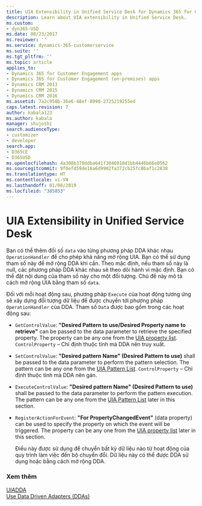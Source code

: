 ```yaml
---
title: UIA Extensibility in Unified Service Desk for Dynamics 365 for Customer Engagement apps| MicrosoftDocs
description: Learn about UIA extensibility in Unified Service Desk.
ms.custom:
- dyn365-USD
ms.date: 08/23/2017
ms.reviewer: ''
ms.service: dynamics-365-customerservice
ms.suite: ''
ms.tgt_pltfrm: ''
ms.topic: article
applies_to:
- Dynamics 365 for Customer Engagement apps
- Dynamics 365 for Customer Engagement (on-premises) apps
- Dynamics CRM 2013
- Dynamics CRM 2015
- Dynamics CRM 2016
ms.assetid: 7a2c950b-36e6-48ef-8990-2725219255ed
caps.latest.revision: 7
author: kabala123
ms.author: kabala
manager: shujoshi
search.audienceType:
- customizer
- developer
search.app:
- D365CE
- D365USD
ms.openlocfilehash: 4a308b370ddba641f3046018d1bb4446b66e0562
ms.sourcegitcommit: 9f0efd59de16a6d9902fa372cb25fc0baf1c2838
ms.translationtype: HT
ms.contentlocale: vi-VN
ms.lasthandoff: 01/08/2019
ms.locfileid: "385853"
---
```

# <a name="uia-extensibility-in-unified-service-desk"></a>UIA Extensibility in Unified Service Desk
Bạn có thể thêm đối số `data` vào từng phương pháp DDA khác nhau `OperationHandler` để cho phép khả năng mở rộng UIA. Bạn có thể sử dụng tham số này để mở rộng DDA khi cần. Theo mặc định, nếu tham số này là null, các phương pháp DDA khác nhau sẽ theo dõi hành vi mặc định. Bạn có thể đặt nội dung của tham số này cho một đối tượng. Chủ đề này mô tả cách mở rộng UIA bằng tham số `data`.  
  
 Đối với mỗi hoạt động sau, phương pháp `Execute` của hoạt động tương ứng sẽ xây dựng đối tượng dữ liệu để được chuyển tới phương pháp `OperationHandler` của DDA. Tham số `Data` được bao gồm trong các hoạt động sau:  
  
- `GetControlValue`: **"Desired Pattern to use/Desired Property name to retrieve"** can be passed to the data parameter to retrieve the specified property. The property can be any one from the [UIA property list](../unified-service-desk/uia-property-list.md).  `ControlProperty` – Chỉ định thuộc tính mà DDA nên truy xuất.  
  
- `SetControlValue`: **"Desired pattern Name" (Desired Pattern to use)** shall be passed to the data parameter to perform the pattern selection. The pattern can be any one from the [UIA Pattern List](../unified-service-desk/uia-pattern-list.md).  `ControlProperty` – Chỉ định thuộc tính mà DDA nên gán.  
  
- `ExecuteControlValue`: **"Desired pattern Name" (Desired Pattern to use)** shall be passed to the data parameter to perform the pattern execution. The pattern can be any one from the [UIA Pattern List](../unified-service-desk/uia-pattern-list.md) later in this section.  
  
- `RegisterActionForEvent`: **"For PropertyChangedEvent"** (data property) can be used to specify the property on which the event will be triggered. The property can be any one from the [UIA property list](../unified-service-desk/uia-property-list.md) later in this section.  
  
  Điều này được sử dụng để chuyển bất kỳ dữ liệu nào từ hoạt động của quy trình làm việc đến bộ chuyển đổi. Dữ liệu này có thể được DDA sử dụng hoặc bằng cách mở rộng DDA.  
  
### <a name="see-also"></a>Xem thêm  
 [UIADDA](../unified-service-desk/uiadda.md)   
 [Use Data Driven Adapters (DDAs)](../unified-service-desk/use-data-driven-adapters-ddas.md)
